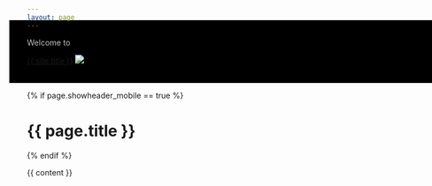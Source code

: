 ```yaml
---
layout: page
---
```

<style>
.container{
  padding-top:0;
}
.container > header{
  display:none !important;
}
.logo-top-mobile{
  width: 100vw;
  margin-left: -2rem;
  color: rgba(255, 255, 255, 0.75);
  background: #000000;
  padding-bottom:2rem;
}
.logo-top-mobile > .lead-top{
  margin-top: -2rem;
  padding-top: 2rem;
  padding-left: 2rem;
}
.logo-top-mobile > .site-title{
  padding-left: 2rem;
  color: white;
}
</style>

<div class="logo-top-mobile is-hidden-desktop">
  <p class="lead lead-top">Welcome to</p>
  <div class="site-title">
    <a href="/" class="no-select">{{ site.title }}</a>
    <a href="/" class="no-select"><img class="logo-transparent" src="/assets/images/logo_transparent.png" /></a>
  </div>
</div>

{% if page.showheader_mobile == true %}
  <h1>{{ page.title }}</h1>
{% endif %}

{{ content }}
